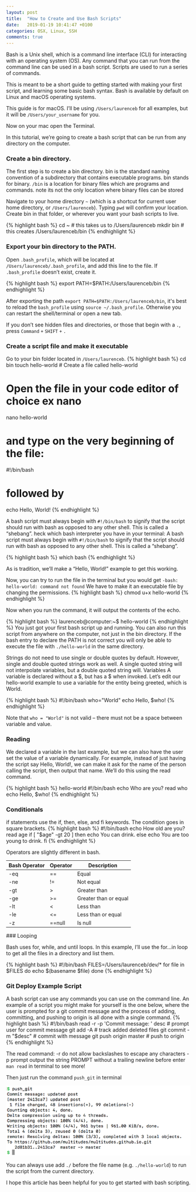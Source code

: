```yaml
---
layout: post
title:  "How to Create and Use Bash Scripts"
date:   2019-01-19 10:41:47 +0100
categories: OSX, Linux, SSH
comments: true
---
```

<div class="message">
Bash is a Unix shell, which is a command line interface (CLI) for interacting with an operating system (OS). Any command that you can run from the command line can be used in a bash script. Scripts are used to run a series of commands.
</div>

This is meant to be a short guide to getting started with making your first script, and learning some basic bash syntax.
Bash is available by default on Linux and macOS operating systems.

This guide is for macOS. I’ll be using `/Users/laurenceb` for all examples, but it will be `/Users/your_username` for you.

Now on your mac open the Terminal. 

In this tutorial, we’re going to create a bash script that can be run from any directory on the computer.

### Create a bin directory.
The first step is to create a bin directory. bin is the standard naming convention of a subdirectory that contains executable programs. bin stands for binary. `/bin` is a location for binary files which are programs and commands. note its not the only location where binary files can be stored

Navigate to your home directory `~` (which is a shortcut for current user home directory, or `/Users/laurenceb`). Typing `pwd` will confirm your location.
Create bin in that folder, or wherever you want your bash scripts to live.

{% highlight bash %}
cd ~      # this takes us to /Users/laurenceb
mkdir bin # this creates /Users/laurenceb/bin
{% endhighlight %}

### Export your bin directory to the PATH.
Open `.bash_profile`, which will be located at `/Users/laurenceb/.bash_profile`, and add this line to the file. If `.bash_profile` doesn’t exist, create it.

{% highlight bash %}
export PATH=$PATH:/Users/laurenceb/bin
{% endhighlight %}

After exporting the path `export PATH=$PATH:/Users/laurenceb/bin`, it's best to reload the `bash_profile` using `source ~/.bash_profile`. Otherwise you can restart the shell/terminal or open a new tab.

If you don’t see hidden files and directories, or those that begin with a `.`, press `Command` `+` `SHIFT` `+` `.`

### Create a script file and make it executable
Go to your bin folder located in `/Users/laurenceb`.
{% highlight bash %}
cd bin
touch hello-world  # Create a file called hello-world 
# Open the file in your code editor of choice ex nano
nano hello-world
# and type on the very beginning of the file:
#!/bin/bash
# followed by
echo Hello, World!
{% endhighlight %}

A bash script must always begin with `#!/bin/bash` to signify that the script should run with bash as opposed to any other shell. This is called a “shebang”. heck which bash interpreter you have in your terminal:
A bash script must always begin with `#!/bin/bash` to signify that the script should run with bash as opposed to any other shell. This is called a “shebang”. 

{% highlight bash %}
which bash
{% endhighlight %}

As is tradition, we’ll make a “Hello, World!” example to get this working.

Now, you can try to run the file in the terminal but you would get 
`-bash: hello-world: command not found`
We have to make it an executable file by changing the permissions.
{% highlight bash %}
chmod u+x hello-world
{% endhighlight %}

Now when you run the command, it will output the contents of the echo.

{% highlight bash %}
laurenceb@computer:~$ hello-world
{% endhighlight %}
You just got your first bash script up and running. You can also run this script from anywhere on the computer, not just in the bin directory. If the bash entry to declare the PATH is not correct you will only be able to execute the file with `./hello-world` in the same directory.

Strings do not need to use single or double quotes by default. However, single and double quoted strings work as well. A single quoted string will not interpolate variables, but a double quoted string will.
Variables
A variable is declared without a $, but has a $ when invoked. Let’s edit our hello-world example to use a variable for the entity being greeted, which is World.

{% highlight bash %}
#!/bin/bash
who="World"
echo Hello, $who!
{% endhighlight %}

Note that `who = "World"` is not valid – there must not be a space between variable and value.

### Reading
We declared a variable in the last example, but we can also have the user set the value of a variable dynamically. For example, instead of just having the script say Hello, World!, we can make it ask for the name of the person calling the script, then output that name. We’ll do this using the read command.

{% highlight bash %}
hello-world
#!/bin/bash
echo Who are you?
read who
echo Hello, $who!
{% endhighlight %}

### Conditionals
if statements use the if, then, else, and fi keywords. The condition goes in square brackets.
{% highlight bash %}
#!/bin/bash
echo How old are you?
read age
if [ "$age" -gt 20 ]
then
    echo You can drink.
else 
    echo You are too young to drink.
fi
{% endhighlight %}

Operators are slightly different in bash.

<table>
  <thead>
    <tr>
      <th>Bash Operator</th>
      <th>Operator</th>
      <th>Description</th>
    </tr>
  </thead>
  <tbody>
    <tr>
      <td>-eq</td>
      <td>==</td>
      <td>Equal</td>
    </tr>
    <tr>
      <td>-ne</td>
      <td>!=</td>
      <td>Not equal</td>
    </tr>
    <tr>
      <td>-gt</td>
      <td>></td>
      <td>Greater than</td>
    </tr>
    <tr>
      <td>-ge</td>
      <td>>=</td>
      <td>Greater than or equal</td>
    </tr>
    <tr>
      <td>-lt</td>
      <td><</td>
      <td>Less than</td>
    </tr>   
    <tr>
      <td>-le</td>
      <td><=</td>
      <td>Less than or equal</td>
    </tr>
    <tr>
      <td>-z</td>
      <td>==null</td>
      <td>Is null</td>
    </tr>
    
  </tbody>
</table>
### Looping

Bash uses for, while, and until loops. In this example, I’ll use the for...in loop to get all the files in a directory and list them.

{% highlight bash %}
#!/bin/bash
FILES=/Users/laurenceb/dev/*
for file in $FILES
do
  echo $(basename $file)
done
{% endhighlight %}

### Git Deploy Example Script

A bash script can use any commands you can use on the command line. An example of a script you might make for yourself is the one below, where the user is prompted for a git commit message and the process of adding, committing, and pushing to origin is all done with a single command.
{% highlight bash %}
#!/bin/bash
read -r -p 'Commit message: ' desc  # prompt user for commit message
git add -A                          # track added deleted files
git commit -m "$desc"               # commit with message
git push origin master              # push to origin
{% endhighlight %}

The read command:
-r	do not allow backslashes to escape any characters
-p prompt	output the string PROMPT without a trailing newline before
enter `man read` in terminal to see more!

Then just run the command `push_git` in terminal

![push_git](/assets/img/push_git.png)

You can always use add `./` before the file name (e.g. `./hello-world`) to run the script from the current directory.

I hope this article has been helpful for you to get started with bash scripting. 



